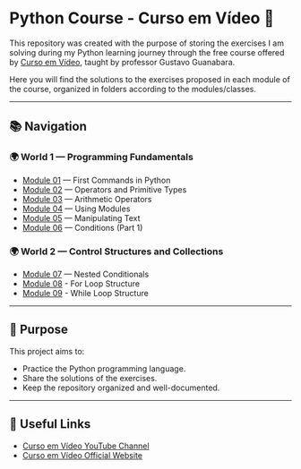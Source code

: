 # Python Course - Curso em Vídeo 🐍

This repository was created with the purpose of storing the exercises I am solving during my Python learning journey through the free course offered by [Curso em Vídeo](https://www.youtube.com/c/CursoemVídeo), taught by professor Gustavo Guanabara.

Here you will find the solutions to the exercises proposed in each module of the course, organized in folders according to the modules/classes.


---

## 📚 Navigation

### 🌍 World 1 — Programming Fundamentals

- [Module 01](./m1_First_Commands) — First Commands in Python
- [Module 02](./m2_Operators_and_Primitive_Types) — Operators and Primitive Types
- [Module 03](./m3_Arithmetic_Operators) — Arithmetic Operators
- [Module 04](./m4_Using_Modules) — Using Modules
- [Module 05](./m5_Manipulating_Text) — Manipulating Text
- [Module 06](./m6_Conditions_Part1) — Conditions (Part 1)

### 🌍 World 2 — Control Structures and Collections

- [Module 07](./m7_Nested_Conditionals) — Nested Conditionals
- [Module 08](./m8_For_Loop_Structure) - For Loop Structure
- [Module 09](./m9_While_Loop_Sructure) - While Loop Structure

---

## 🚀 Purpose

This project aims to:

- Practice the Python programming language.
- Share the solutions of the exercises.
- Keep the repository organized and well-documented.


---

## 🔗 Useful Links

- [Curso em Vídeo YouTube Channel](https://www.youtube.com/@CursoemVideo)
- [Curso em Vídeo Official Website](https://www.cursoemvideo.com/)
